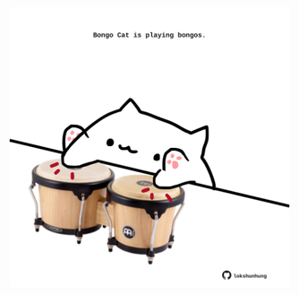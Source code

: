 <!-- built at 14/07/2022, 19:00:56 UTC -->
<p align="center">
  <img width="500" height="500" src="./ReadmeImage.svg">
</p>
